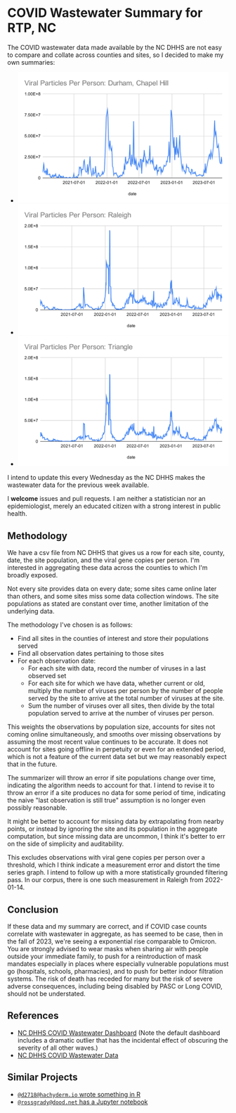 # COVID Wastewater Summary for RTP, NC

The COVID wastewater data made available by the NC DHHS are not easy to compare and collate across counties and sites, so I decided to make my own summaries:

- ![Durham, Chapel Hill](./figures/Viral%20Particles%20Per%20Person%20Durham,%20Chapel%20Hill%202023-10-18.svg)
- ![Raleigh](./figures/Viral%20Particles%20Per%20Person%20Raleigh%202023-10-18.svg)
- ![Triangle](./figures/Viral%20Particles%20Per%20Person%20Triangle%202023-10-18.svg)

I intend to update this every Wednesday as the NC DHHS makes the wastewater data for the previous week available.

I **welcome** issues and pull requests. I am neither a statistician nor an epidemiologist, merely an educated citizen with a strong interest in public health.

## Methodology

We have a csv file from NC DHHS that gives us a row for each site, county, date, the site population, and the viral gene copies per person. I'm interested in aggregating these data across the counties to which I'm broadly exposed.

Not every site provides data on every date; some sites came online later than others, and some sites miss some data collection windows. The site populations as stated are constant over time, another limitation of the underlying data.

The methodology I've chosen is as follows:

- Find all sites in the counties of interest and store their populations served
- Find all observation dates pertaining to those sites
- For each observation date:
  - For each site with data, record the number of viruses in a last observed set
  - For each site for which we have data, whether current or old, multiply the number of viruses per person by the number of people served by the site to arrive at the total number of viruses at the site.
  - Sum the number of viruses over all sites, then divide by the total population served to arrive at the number of viruses per person.

This weights the observations by population size, accounts for sites not coming online simultaneously, and smooths over missing observations by assuming the most recent value continues to be accurate. It does not account for sites going offline in perpetuity or even for an extended period, which is not a feature of the current data set but we may reasonably expect that in the future.

The summarizer will throw an error if site populations change over time, indicating the algorithm needs to account for that. I intend to revise it to throw an error if a site produces no data for some period of time, indicating the naive "last observation is still true" assumption is no longer even possibly reasonable.

It might be better to account for missing data by extrapolating from nearby points, or instead by ignoring the site and its population in the aggregate computation, but since missing data are uncommon, I think it's better to err on the side of simplicity and auditability.

This excludes observations with viral gene copies per person over a threshold, which I think indicate a measurement error and distort the time series graph. I intend to follow up with a more statistically grounded filtering pass. In our corpus, there is one such measurement in Raleigh from 2022-01-14.

## Conclusion

If these data and my summary are correct, and if COVID case counts correlate
with wastewater in aggregate, as has seemed to be case, then in the fall of
2023, we're seeing a exponential rise comparable to Omicron. You are strongly
advised to wear masks when sharing air with people outside your immediate
family, to push for a reintroduction of mask mandates especially in places where
especially vulnerable populations must go (hospitals, schools, pharmacies), and
to push for better indoor filtration systems. The risk of death has receded for
many but the risk of severe adverse consequences, including being disabled by
PASC or Long COVID, should not be understated.

## References

- [NC DHHS COVID Wastewater Dashboard](https://covid19.ncdhhs.gov/dashboard/wastewater-monitoring) (Note the default dashboard includes a dramatic outlier that has the incidental effect of obscuring the severity of all other waves.)
- [NC DHHS COVID Wastewater Data](https://covid19.ncdhhs.gov/dashboard/data-behind-dashboards)

## Similar Projects

- [`@d2718@hachyderm.io` wrote something in R](https://frosty-grass-5181.fly.dev/)
- [`@rossgrady@dood.net` has a Jupyter notebook](https://github.com/rossgrady/covid-wastewater)

